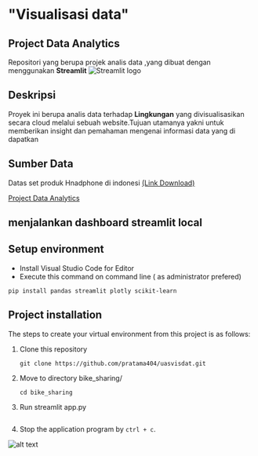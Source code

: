 # "Visualisasi data"

## Project Data Analytics 

 Repositori yang berupa projek analis data ,yang dibuat dengan menggunakan **Streamlit** <img src="https://user-images.githubusercontent.com/7164864/217935870-c0bc60a3-6fc0-4047-b011-7b4c59488c91.png" alt="Streamlit logo"></img>

## Deskripsi

Proyek ini berupa analis data terhadap **Lingkungan** yang divisualisasikan secara cloud melalui sebuah website.Tujuan utamanya yakni untuk memberikan insight dan pemahaman mengenai informasi data yang di dapatkan

## Sumber Data
Datas set produk Hnadphone di indonesi [(Link Download)](https://www.kaggle.com/datasets/luthfikun/indonesian-phone-dataset)

   [Project Data Analytics](https://ucq66fjatnjgtvrbp6tngf.streamlit.app/)

## menjalankan dashboard streamlit local
## Setup environment
- Install Visual Studio Code for Editor
- Execute this command on command line ( as administrator prefered)
```
pip install pandas streamlit plotly scikit-learn
```

## Project installation
The steps to create your virtual environment from this project is as follows:

1. Clone this repository
   ```
   git clone https://github.com/pratama404/uasvisdat.git
   ```

2. Move to directory bike_sharing/
   ```
   cd bike_sharing
   ```
3. Run streamlit app.py
   ```
4. Stop the application program by `ctrl + c`.

![alt text](image.png)